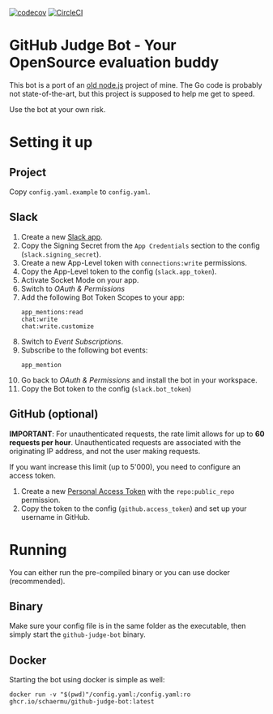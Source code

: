 [![codecov](https://codecov.io/gh/schaermu/github-judge-bot/branch/main/graph/badge.svg?token=X6R1PQU7GT)](https://codecov.io/gh/schaermu/github-judge-bot) [![CircleCI](https://circleci.com/gh/schaermu/github-judge-bot.svg?style=shield )](https://circleci.com/gh/schaermu/github-judge-bot)
# GitHub Judge Bot - Your OpenSource evaluation buddy
This bot is a port of an [old node.js](https://github.com/schaermu/repolyzer-slackbot) project of mine. The Go code is probably not state-of-the-art, but this project is supposed to help me get to speed.

Use the bot at your own risk.

# Setting it up
## Project
Copy `config.yaml.example` to `config.yaml`.

## Slack
1) Create a new [Slack app](https://api.slack.com/apps).
2) Copy the Signing Secret from the `App Credentials` section to the config (`slack.signing_secret`).
3) Create a new App-Level token with `connections:write` permissions.
4) Copy the App-Level token to the config (`slack.app_token`).
5) Activate Socket Mode on your app.
6) Switch to *OAuth & Permissions*
7) Add the following Bot Token Scopes to your app:
    ```
    app_mentions:read
    chat:write
    chat:write.customize
    ```
8) Switch to *Event Subscriptions*.
9) Subscribe to the following bot events:
    ```
    app_mention
    ```
10) Go back to *OAuth & Permissions* and install the bot in your workspace.
11) Copy the Bot token to the config (`slack.bot_token`)

## GitHub (optional)

**IMPORTANT**: For unauthenticated requests, the rate limit allows for up to **60 requests per hour**. Unauthenticated requests are associated with the originating IP address, and not the user making requests.

If you want increase this limit (up to 5'000), you need to configure an access token.

1) Create a new [Personal Access Token](https://github.com/settings/tokens) with the `repo:public_repo` permission.
2) Copy the token to the config (`github.access_token`) and set up your username in GitHub.



# Running
You can either run the pre-compiled binary or you can use docker (recommended).

## Binary
Make sure your config file is in the same folder as the executable, then simply start the `github-judge-bot` binary.

## Docker
Starting the bot using docker is simple as well:
```
docker run -v "$(pwd)"/config.yaml:/config.yaml:ro ghcr.io/schaermu/github-judge-bot:latest
```